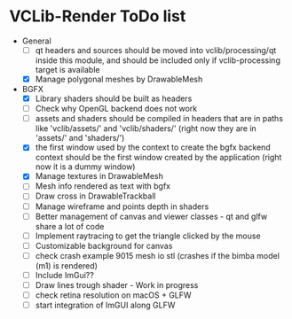# VCLib-Render ToDo list

- General
    - [ ] qt headers and sources should be moved into vclib/processing/qt inside this module,
      and should be included only if vclib-processing target is available
    - [x] Manage polygonal meshes by DrawableMesh
- BGFX
  - [x] Library shaders should be built as headers
  - [ ] Check why OpenGL backend does not work
  - [ ] assets and shaders should be compiled in headers that are in paths like
    'vclib/assets/' and 'vclib/shaders/' (right now they are in 'assets/' and 'shaders/')
  - [x] the first window used by the context to create the bgfx backend context should be
    the first window created by the application (right now it is a dummy window)
  - [x] Manage textures in DrawableMesh
  - [ ] Mesh info rendered as text with bgfx
  - [ ] Draw cross in DrawableTrackball
  - [ ] Manage wireframe and points depth in shaders
  - [ ] Better management of canvas and viewer classes - qt and glfw share a lot of code
  - [ ] Implement raytracing to get the triangle clicked by the mouse
  - [ ] Customizable background for canvas
  - [ ] check crash example 9015 mesh io stl (crashes if the bimba model (m1) is rendered)
  - [ ] Include ImGui??
  - [ ] Draw lines trough shader - Work in progress
  - [ ] check retina resolution on macOS + GLFW
  - [ ] start integration of ImGUI along GLFW